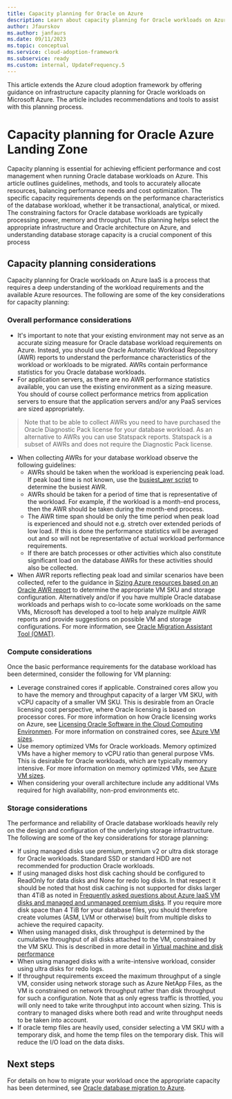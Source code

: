 ```yaml
---
title: Capacity planning for Oracle on Azure
description: Learn about capacity planning for Oracle workloads on Azure IaaS.
author: Jfaurskov
ms.author: janfaurs
ms.date: 09/11/2023
ms.topic: conceptual
ms.service: cloud-adoption-framework
ms.subservice: ready
ms.custom: internal, UpdateFrequency.5
---
```



This article extends the Azure cloud adoption framework by offering guidance on infrastructure capacity planning for Oracle workloads on Microsoft Azure. The article includes recommendations and tools to assist with this planning process.

# Capacity planning for Oracle Azure Landing Zone

Capacity planning is essential for achieving efficient performance and cost management when running Oracle database workloads on Azure. This article outlines guidelines, methods, and tools to accurately allocate resources, balancing performance needs and cost optimization. The specific capacity requirements depends on the performance characteristics of the database workload, whether it be transactional, analytical, or mixed. The constraining factors for Oracle database workloads are typically processing power, memory and throughput. This planning helps select the appropriate infrastructure and Oracle architecture on Azure, and understanding database storage capacity is a crucial component of this process

## Capacity planning considerations

Capacity planning for Oracle workloads on Azure IaaS is a process that requires a deep understanding of the workload requirements and the available Azure resources. The following are some of the key considerations for capacity planning:

### Overall performance considerations

- It's important to note that your existing environment may not serve as an accurate sizing measure for Oracle database workload requirements on Azure. Instead, you should use Oracle Automatic Workload Repository (AWR) reports to understand the performance characteristics of the workload or workloads to be migrated. AWRs contain performance statistics for you Oracle database workloads. 
- For application servers, as there are no AWR performance statistics available, you can use the existing environment as a sizing measure. You should of course collect performance metrics from application servers to ensure that the application servers and/or any PaaS services are sized appropriately.
> Note that to be able to collect AWRs you need to have purchased the Oracle Diagnostic Pack license for your database workload. As an alternative to AWRs you can use Statspack reports. Statspack is a subset of AWRs and does not require the Diagnostic Pack license. 

- When collecting AWRs for your database workload observe the following guidelines:
  - AWRs should be taken when the workload is experiencing peak load. If peak load time is not known, use the [busiest_awr script](https://github.com/Azure/Oracle-Workloads-for-Azure/blob/main/az-oracle-sizing/busiest_awr.sql) to determine the busiest AWR.
  - AWRs should be taken for a period of time that is representative of the workload. For example, if the workload is a month-end process, then the AWR should be taken during the month-end process.
  - The AWR time span should be only the time period when peak load is experienced and should not e.g. stretch over extended periods of low load. If this is done the performance statistics will be averaged out and so will not be representative of actual workload performance requirements.
  - If there are batch processes or other activities which also constitute significant load on the database AWRs for these activities should also be collected.
- When AWR reports reflecting peak load and similar scenarios have been collected, refer to the guidance in [Sizing Azure resources based on an Oracle AWR report](https://aka.ms/oracle/azure-iaas-sizing) to determine the appropriate VM SKU and storage configuration. Alternatively and/or if you have multiple Oracle database workloads and perhaps wish to co-locate some workloads on the same VMs, Microsoft has developed a tool to help analyze mulitple AWR reports and provide suggestions on possible VM and storage configurations. For more information, see [Oracle Migration Assistant Tool (OMAT)](https://aka.ms/lza/oracle/omat).

### Compute considerations

Once the basic performance requirements for the database workload has been determined, consider the following for VM planning:

- Leverage constrained cores if applicable. Constrained cores allow you to have the memory and throughput capacity of a larger VM SKU, with vCPU capacity of a smaller VM SKU. This is desirable from an Oracle licensing cost perspective, where Oracle licensing is based on processor cores. For more information on how Oracle licensing works on Azure, see [Licensing Oracle Software in the Cloud Computing Environmen](https://www.oracle.com/us/corporate/pricing/cloud-licensing-070579.pdf). For more information on constrained cores, see [Azure VM sizes](https://docs.microsoft.com/en-us/azure/virtual-machines/sizes).
- Use memory optimized VMs for Oracle workloads. Memory optimized VMs have a higher memory to vCPU ratio than general purpose VMs. This is desirable for Oracle workloads, which are typically memory intensive. For more information on memory optimized VMs, see [Azure VM sizes](https://learn.microsoft.com/en-us/azure/virtual-machines/sizes-memory).
- When considering your overall architecture include any additional VMs required for high availability, non-prod environments etc. 

### Storage considerations

The performance and reliability of Oracle database workloads heavily rely on the design and configuration of the underlying storage infrastructure. The following are some of the key considerations for storage planning:

- If using managed disks use premium, premium v2 or ultra disk storage for Oracle workloads. Standard SSD or standard HDD are not recommended for production Oracle workloads. 
- If using managed disks host disk caching should be configured to ReadOnly for data disks and None for redo log disks. In that respect it should be noted that host disk caching is not supported for disks larger than 4TiB as noted in [Frequently asked questions about Azure IaaS VM disks and managed and unmanaged premium disks](https://learn.microsoft.com/en-us/azure/virtual-machines/faq-for-disks?tabs=azure-portal#do-we-support-enabling-host-caching-on-all-disk-sizes-). If you require more disk space than 4 TiB for your database files, you should therefore create volumes (ASM, LVM or otherwise) built from multiple disks to achieve the required capacity.
- When using managed disks, disk throughput is determined by the cumulative throughput of all disks attached to the VM, constrained by the VM SKU. This is described in more detail in [Virtual machine and disk performance](https://learn.microsoft.com/en-us/azure/virtual-machines/disks-performance#disk-io-capping)
- When using managed disks with a write-intensive workload, consider using ultra disks for redo logs.
- If throughput requirements exceed the maximum throughput of a single VM, consider using network storage such as Azure NetApp Files, as the VM is constrained on network throughput rather than disk throughput for such a configuration. Note that as only egress traffic is throttled, you will only need to take write throughput into account when sizing. This is contrary to managed disks where both read and write throughput needs to be taken into account. 
- If oracle temp files are heavily used, consider selecting a VM SKU with a temporary disk, and home the temp files on the temporary disk. This will reduce the I/O load on the data disks.



## Next steps 

For details on how to migrate your workload once the appropriate capacity has been determined, see [Oracle database migration to Azure](https://learn.microsoft.com/en-us/azure/architecture/solution-ideas/articles/reference-architecture-for-oracle-database-migration-to-azure).












